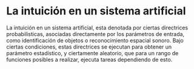 # La intuición en un sistema artificial

La intuición en un sistema artificial, esta denotada por ciertas directrices probabilisticas, asociadas directamente por los parámetros de entrada, como identificación de objetos o reconocimiento espacial sonoro. Bajo ciertas condiciones, estas directrices se ejecutan para obtener un parámetro estadístico, y ciertamente aleatorio, que para un rango de funciones posibles a realizar, ejecuta tareas dependiendo de esto.